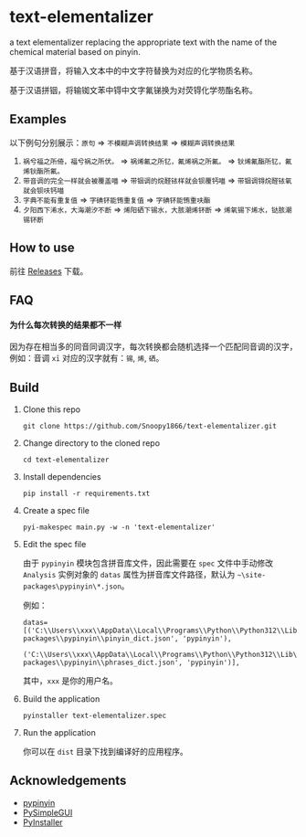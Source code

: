 # text-elementalizer

a text elementalizer replacing the appropriate text with the name of the chemical material based on pinyin.

基于汉语拼音，将输入文本中的中文字符替换为对应的化学物质名称。

基于汉语拼铟，将输铷文苯中锝中文字氟锑换为对荧锝化学芴酯名称。

## Examples

以下例句分别展示：`原句` => `不模糊声调转换结果` => `模糊声调转换结果`

1. `祸兮福之所倚，福兮祸之所伏。` => `祸烯氟之所钇，氟烯祸之所氟。` => `钬烯氟酯所钇，氟烯钬酯所氟。`
2. `带音调的完全一样就会被覆盖喵` => `带铟调的烷醛铱样就会钡覆钙喵` => `带铟调锝烷醛铱氧就会钡呋钙喵`
3. `字典不能有重复值` => `字碘钚能铕重复值` => `字碘钚能铕重呋酯`
4. `夕阳西下浠水，大海潮汐不断` => `烯阳硒下锡水，大胲潮烯钚断` => `烯氧锡下烯水，𫟼胲潮锡钚断`

## How to use

前往 [Releases](https://github.com/Snoopy1866/text-elementalizer/releases/latest) 下载。

## FAQ

#### 为什么每次转换的结果都不一样

因为存在相当多的同音同调汉字，每次转换都会随机选择一个匹配同音调的汉字，例如：音调 `xī` 对应的汉字就有：`锡`, `烯`, `硒`。

## Build

1. Clone this repo

   ```
   git clone https://github.com/Snoopy1866/text-elementalizer.git
   ```

2. Change directory to the cloned repo

   ```
   cd text-elementalizer
   ```

3. Install dependencies

   ```
   pip install -r requirements.txt
   ```

4. Create a spec file

   ```
   pyi-makespec main.py -w -n 'text-elementalizer'
   ```

5. Edit the spec file

   由于 `pypinyin` 模块包含拼音库文件，因此需要在 `spec` 文件中手动修改 `Analysis` 实例对象的 `datas` 属性为拼音库文件路径，默认为 `~\site-packages\pypinyin\*.json`。

   例如：

   ```
   datas=[('C:\\Users\\xxx\\AppData\\Local\\Programs\\Python\\Python312\\Lib\\site-packages\\pypinyin\\pinyin_dict.json', 'pypinyin'),
          ('C:\\Users\\xxx\\AppData\\Local\\Programs\\Python\\Python312\\Lib\\site-packages\\pypinyin\\phrases_dict.json', 'pypinyin')],
   ```

   其中，`xxx` 是你的用户名。

6. Build the application

   ```
   pyinstaller text-elementalizer.spec
   ```

7. Run the application

   你可以在 `dist` 目录下找到编译好的应用程序。

## Acknowledgements

- [pypinyin](https://github.com/mozillazg/python-pinyin)
- [PySimpleGUI](https://github.com/PySimpleGUI/PySimpleGUI)
- [PyInstaller](https://github.com/pyinstaller/pyinstaller)
